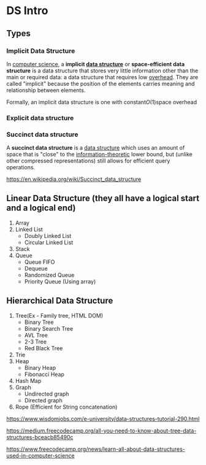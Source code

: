 # DS Intro

## Types

### Implicit Data Structure

In [computer science](https://en.wikipedia.org/wiki/Computer_science), a **implicit [data structure](https://en.wikipedia.org/wiki/Data_structure)** or **space-efficient data structure** is a data structure that stores very little information other than the main or required data: a data structure that requires low [overhead](https://en.wikipedia.org/wiki/Overhead_(computing)). They are called "implicit" because the position of the elements carries meaning and relationship between elements.

Formally, an implicit data structure is one with constant*O*(1)space overhead

### Explicit data structure

### Succinct data structure

A **succinct data structure** is a [data structure](https://en.wikipedia.org/wiki/Data_structure) which uses an amount of space that is "close" to the [information-theoretic](https://en.wikipedia.org/wiki/Information-theoretic) lower bound, but (unlike other compressed representations) still allows for efficient query operations.

https://en.wikipedia.org/wiki/Succinct_data_structure

## Linear Data Structure (they all have a logical start and a logical end)

1. Array
2. Linked List
   - Doubly Linked List
   - Circular Linked List
3. Stack
4. Queue
   - Queue FIFO
   - Dequeue
   - Randomized Queue
   - Priority Queue (Using array)

## Hierarchical Data Structure

1. Tree(Ex - Family tree, HTML DOM)
   - Binary Tree
   - Binary Search Tree
   - AVL Tree
   - 2-3 Tree
   - Red Black Tree
2. Trie
3. Heap
   - Binary Heap
   - Fibonacci Heap
4. Hash Map
5. Graph
   - Undirected graph
   - Directed graph
6. Rope (Efficient for String concatenation)

https://www.wisdomjobs.com/e-university/data-structures-tutorial-290.html

https://medium.freecodecamp.org/all-you-need-to-know-about-tree-data-structures-bceacb85490c

https://www.freecodecamp.org/news/learn-all-about-data-structures-used-in-computer-science
